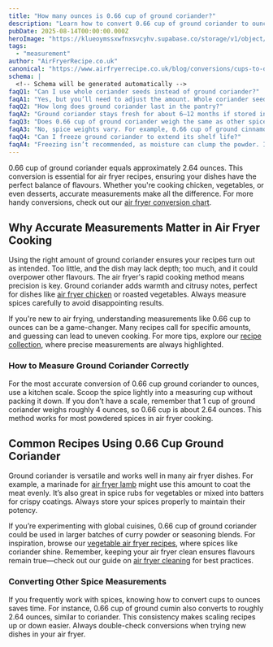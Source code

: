 ```yaml
---
title: "How many ounces is 0.66 cup of ground coriander?"
description: "Learn how to convert 0.66 cup of ground coriander to ounces for perfect air fryer recipes. Get accurate measurements every time!"
pubDate: 2025-08-14T00:00:00.000Z
heroImage: "https://klueoymssxwfnxsvcyhv.supabase.co/storage/v1/object/public/Shmucket/how-many-ounces-is-0-66-cup-ground-coriander.webp"
tags:
  - "measurement"
author: "AirFryerRecipe.co.uk"
canonical: "https://www.airfryerrecipe.co.uk/blog/conversions/cups-to-ounces/how-many-ounces-is-0-66-cup-ground-coriander"
schema: |
  <!-- Schema will be generated automatically -->
faqQ1: "Can I use whole coriander seeds instead of ground coriander?"
faqA1: "Yes, but you’ll need to adjust the amount. Whole coriander seeds have a more concentrated flavour, so use about half the quantity. For 0.66 cup of ground coriander (2.64 oz), substitute with roughly 1.3 oz of whole seeds, lightly crushed."
faqQ2: "How long does ground coriander last in the pantry?"
faqA2: "Ground coriander stays fresh for about 6–12 months if stored in an airtight container away from light and heat. For the best flavour in your air fryer recipes, replace it annually or whenever the aroma fades."
faqQ3: "Does 0.66 cup of ground coriander weigh the same as other spices?"
faqA3: "No, spice weights vary. For example, 0.66 cup of ground cinnamon weighs closer to 3 oz due to its density. Always check a reliable conversion chart or use a scale for accuracy in air fryer cooking."
faqQ4: "Can I freeze ground coriander to extend its shelf life?"
faqA4: "Freezing isn’t recommended, as moisture can clump the powder. Instead, store it in a cool, dark cupboard. If you buy in bulk, divide into smaller airtight containers to preserve freshness for air fryer recipes."
---
```

<p>0.66 cup of ground coriander equals approximately 2.64 ounces. This conversion is essential for air fryer recipes, ensuring your dishes have the perfect balance of flavours. Whether you're cooking chicken, vegetables, or even desserts, accurate measurements make all the difference. For more handy conversions, check out our <a href=https://www.airfryerrecipe.co.uk/air-fryer-conversion-chart>air fryer conversion chart</a>.</p>  

<h2>Why Accurate Measurements Matter in Air Fryer Cooking</h2>  
<p>Using the right amount of ground coriander ensures your recipes turn out as intended. Too little, and the dish may lack depth; too much, and it could overpower other flavours. The air fryer's rapid cooking method means precision is key. Ground coriander adds warmth and citrusy notes, perfect for dishes like <a href=https://www.airfryerrecipe.co.uk/recipe-category/chicken>air fryer chicken</a> or roasted vegetables. Always measure spices carefully to avoid disappointing results.</p>  

<p>If you're new to air frying, understanding measurements like 0.66 cup to ounces can be a game-changer. Many recipes call for specific amounts, and guessing can lead to uneven cooking. For more tips, explore our <a href=https://www.airfryerrecipe.co.uk/recipes>recipe collection</a>, where precise measurements are always highlighted.</p>  

<h3>How to Measure Ground Coriander Correctly</h3>  
<p>For the most accurate conversion of 0.66 cup ground coriander to ounces, use a kitchen scale. Scoop the spice lightly into a measuring cup without packing it down. If you don’t have a scale, remember that 1 cup of ground coriander weighs roughly 4 ounces, so 0.66 cup is about 2.64 ounces. This method works for most powdered spices in air fryer cooking.</p>  

<h2>Common Recipes Using 0.66 Cup Ground Coriander</h2>  
<p>Ground coriander is versatile and works well in many air fryer dishes. For example, a marinade for <a href=https://www.airfryerrecipe.co.uk/recipe-category/lamb>air fryer lamb</a> might use this amount to coat the meat evenly. It’s also great in spice rubs for vegetables or mixed into batters for crispy coatings. Always store your spices properly to maintain their potency.</p>  

<p>If you’re experimenting with global cuisines, 0.66 cup of ground coriander could be used in larger batches of curry powder or seasoning blends. For inspiration, browse our <a href=https://www.airfryerrecipe.co.uk/recipe-category/vegetables>vegetable air fryer recipes</a>, where spices like coriander shine. Remember, keeping your air fryer clean ensures flavours remain true—check out our guide on <a href=https://www.airfryerrecipe.co.uk/air-fryer-cleaner>air fryer cleaning</a> for best practices.</p>  

<h3>Converting Other Spice Measurements</h3>  
<p>If you frequently work with spices, knowing how to convert cups to ounces saves time. For instance, 0.66 cup of ground cumin also converts to roughly 2.64 ounces, similar to coriander. This consistency makes scaling recipes up or down easier. Always double-check conversions when trying new dishes in your air fryer.</p>
